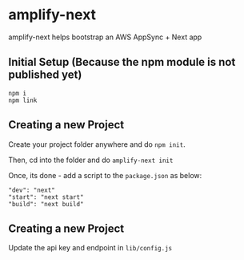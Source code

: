 # amplify-next

amplify-next helps bootstrap an AWS AppSync + Next app

## Initial Setup (Because the npm module is not published yet)

```
npm i
npm link
```

## Creating a new Project

Create your project folder anywhere and do `npm init`.

Then, cd into the folder and do `amplify-next init`

Once, its done - add a script to the `package.json` as below:

```
"dev": "next"
"start": "next start"
"build": "next build"
```

## Creating a new Project

Update the api key and endpoint in `lib/config.js`
